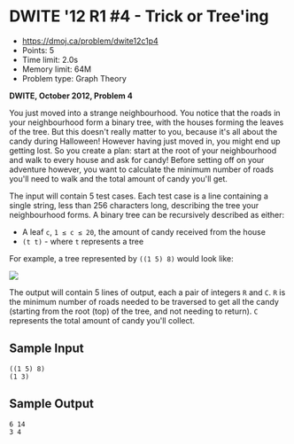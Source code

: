 ﻿# DWITE '12 R1 #4 - Trick or Tree'ing

- https://dmoj.ca/problem/dwite12c1p4
- Points: 5
- Time limit: 2.0s
- Memory limit: 64M
- Problem type: Graph Theory

**DWITE, October 2012, Problem 4**

You just moved into a strange neighbourhood. You notice that the roads in your neighbourhood form a binary tree, with the houses forming the leaves of the tree. But this doesn't really matter to you, because it's all about the candy during Halloween! However having just moved in, you might end up getting lost. So you create a plan: start at the root of your neighbourhood and walk to every house and ask for candy! Before setting off on your adventure however, you want to calculate the minimum number of roads you'll need to walk and the total amount of candy you'll get.

The input will contain 5 test cases. Each test case is a line containing a single string, less than 256 characters long, describing the tree your neighbourhood forms. A binary tree can be recursively described as either:

   - A leaf `c`, `1 ≤ c ≤ 20`, the amount of candy received from the house
   - `(t t)` - where `t` represents a tree

For example, a tree represented by `((1 5) 8)` would look like:

![](https://static.dmoj.ca/texoid/2b7f46099281a08c2d3f6652b257846d5e85fe2d/svg)

The output will contain 5 lines of output, each a pair of integers `R` and `C`. `R` is the minimum number of roads needed to be traversed to get all the candy (starting from the root (top) of the tree, and not needing to return). `C` represents the total amount of candy you'll collect.

## Sample Input

    ((1 5) 8)
    (1 3)

## Sample Output

    6 14
    3 4